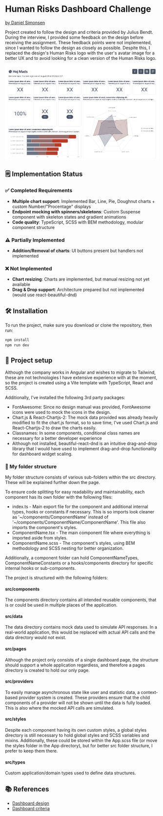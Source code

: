 # Human Risks Dashboard Challenge
[by Daniel Simonsen](https://danielsimonsen90-portfolio.netlify.app/)

Project created to follow the design and criteria provided by Julius Bendt. During the interview, I provided some feedback on the design before receiving the assignment. These feedback points were not implemented, since I wanted to follow the design as closely as possible.
Despite this, I replaced the design's Human Risks logo with the user's avatar image for a better UX and to avoid looking for a clean version of the Human Risks logo.

![Design preview](https://github.com/DanielSimonsen90/Dashboard/blob/main/resources/Design.png?raw=true)

## 🗒️ Implementation Status 

### ✅ Completed Requirements
- **Multiple chart support**: Implemented Bar, Line, Pie, Doughnut charts + custom Number/"Procentage" displays
- **Endpoint mocking with spinners/skeletons**: Custom Suspense component with skeleton states and gradient animations
- **Code quality**: TypeScript, SCSS with BEM methodology, modular component structure

### ⚠️ Partially Implemented
- **Addition/Removal of charts**: UI buttons present but handlers not implemented

### ❌ Not Implemented  
- **Chart resizing**: Charts are implemented, but manual resizing not yet available
- **Drag & Drop support**: Architecture prepared but not implemented (would use react-beautiful-dnd)

## 🛠️ Installation
To run the project, make sure you download or clone the repository, then run:
```bash
npm install
npm run dev
```

## 📁 Project setup
Although the company works in Angular and wishes to migrate to Tailwind, these are not technologies I have extensive experience with at the moment, so the project is created using a Vite template with TypeScript, React and SCSS.

Additionally, I've installed the following 3rd party packages:
* FontAwesome: Since no design manual was provided, FontAwesome icons were used to mock the icons in the design.
* Chart.js & React-Chartjs-2: The mock data provided was already heavily modified to fit the chart.js format, so to save time, I've used Chart.js and React-Chartjs-2 to draw the charts easily.
* Classnames: In some components, conditional class names are necessary for a better developer experience
* Although not installed, beautiful-react-dnd is an intuitive drag-and-drop library that I would have used to implement drag-and-drop functionality for dashboard widget scaling.

### 📁 My folder structure
My folder structure consists of various sub-folders within the src directory. These will be explained further down the page.

To ensure code splitting for easy readability and maintainability, each component has its own folder with the following files:
* index.ts - Main export file for the component and additional internal types, hooks or constants if necessary. This is so imports look cleaner as '\~/components/ComponentName' instead of '\~/components/ComponentName/ComponentName'. This file also imports the component's styles.
* ComponentName.tsx - The main component file where everything is imported aside from styles.
* ComponentName.scss - The component's styles, using BEM methodology and SCSS nesting for better organization.

Additionally, a component folder can hold ComponentNameTypes, ComponentNameConstants or a hooks/components directory for specific internal hooks or sub-components.

The project is structured with the following folders:

#### src/components
The components directory contains all intended reusable components, that is or could be used in multiple places of the application.

#### src/data
The data directory contains mock data used to simulate API responses. In a real-world application, this would be replaced with actual API calls and the data directory would not exist.

#### src/pages
Although the project only consists of a single dashboard page, the structure should support a whole application regardless, and therefore a pages directory is created to hold our only page.

#### src/providers
To easily manage asynchronous state like user and statistic data, a context-based provider system is created. These providers ensure that the child components of a provider will not be shown until the data is fully loaded. This is also where the mocked API calls are simulated.

#### src/styles
Despite each component having its own custom styles, a global styles directory is still necessary to hold global styles and SCSS variables and mixins.
Additionally, these could be stored within the App.scss file (or move the styles folder in the App directory), but for better src folder structure, I prefer to keep them there.

#### src/types
Custom application/domain types used to define data structures.

## 📚 References
* [Dashboard design](https://github.com/DanielSimonsen90/Dashboard/blob/main/resources/Design.png)
* [Dashboard criteria](https://github.com/DanielSimonsen90/Dashboard/blob/main/resources/Criteria.md)
